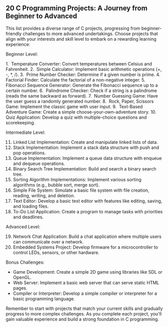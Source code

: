 ## 20 C Programming Projects: A Journey from Beginner to Advanced

This list provides a diverse range of C projects, progressing from beginner-friendly challenges to more advanced undertakings. Choose projects that align with your interests and skill level to embark on a rewarding learning experience:

Beginner Level:

1.  Temperature Converter: Convert temperatures between Celsius and Fahrenheit.
2.  Simple Calculator: Implement basic arithmetic operations (+, -, *, /).
3.  Prime Number Checker: Determine if a given number is prime.
4.  Factorial Finder: Calculate the factorial of a non-negative integer.
5.  Fibonacci Sequence Generator: Generate the Fibonacci sequence up to a certain number.
6.  Palindrome Checker: Check if a string is a palindrome (reads the same backward as forward).
7.  Number Guessing Game: Have the user guess a randomly generated number.
8.  Rock, Paper, Scissors Game: Implement the classic game with user input.
9.  Text-Based Adventure Game: Create a simple choose-your-own-adventure story.
10. Quiz Application: Develop a quiz with multiple-choice questions and scorekeeping.

Intermediate Level:

11. Linked List Implementation: Create and manipulate linked lists of data.
12. Stack Implementation: Implement a stack data structure with push and pop operations.
13. Queue Implementation: Implement a queue data structure with enqueue and dequeue operations.
14. Binary Search Tree Implementation: Build and search a binary search tree.
15. Sorting Algorithm Implementations: Implement various sorting algorithms (e.g., bubble sort, merge sort).
16. Simple File System: Simulate a basic file system with file creation, reading, writing, and deletion.
17. Text Editor: Develop a basic text editor with features like editing, saving, and loading files.
18. To-Do List Application: Create a program to manage tasks with priorities and deadlines.

Advanced Level:

19. Network Chat Application: Build a chat application where multiple users can communicate over a network.
20. Embedded Systems Project: Develop firmware for a microcontroller to control LEDs, sensors, or other hardware.

Bonus Challenges:

* Game Development: Create a simple 2D game using libraries like SDL or OpenGL.
* Web Server: Implement a basic web server that can serve static HTML pages.
* Compiler or Interpreter: Develop a simple compiler or interpreter for a basic programming language.

Remember to start with projects that match your current skills and gradually progress to more complex challenges. As you complete each project, you'll gain valuable experience and build a strong foundation in C programming.
